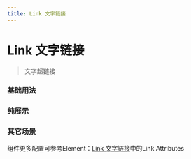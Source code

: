 ```yaml
---
title: Link 文字链接
---
```

# Link 文字链接

> 文字超链接

### 基础用法

<ClientOnly>
<field-link-demo blockName="linkField1" onlineDemo="https://codepen.io/w3cmark/pen/gOYjdJL"/>
</ClientOnly>

### 纯展示

<ClientOnly>
<field-link-demo blockName="linkField2" onlineDemo="https://codepen.io/w3cmark/pen/rNBrZgQ"/>
</ClientOnly>

### 其它场景

<ClientOnly>
<field-link-demo blockName="linkField3" onlineDemo="https://codepen.io/w3cmark/pen/wvwxELe"/>
</ClientOnly>

组件更多配置可参考Element：[Link 文字链接](http://element-cn.eleme.io/#/zh-CN/component/link)中的Link Attributes
